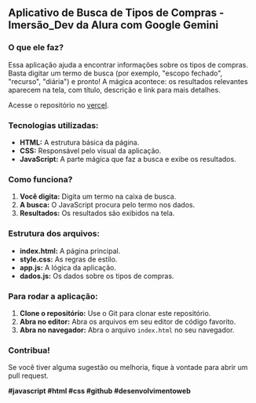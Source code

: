 ## Aplicativo de Busca de Tipos de Compras - Imersão_Dev da Alura com Google Gemini

### O que ele faz?
Essa aplicação ajuda a encontrar informações sobre os tipos de compras. Basta digitar um termo de busca (por exemplo, "escopo fechado", "recurso", "diária") e pronto! A mágica acontece: os resultados relevantes aparecem na tela, com título, descrição e link para mais detalhes.

Acesse o repositório no [vercel](https://imersao-alura-brown-seven.vercel.app/).

### Tecnologias utilizadas:
* **HTML:** A estrutura básica da página.
* **CSS:** Responsável pelo visual da aplicação.
* **JavaScript:** A parte mágica que faz a busca e exibe os resultados.

### Como funciona?
1. **Você digita:** Digita um termo na caixa de busca.
2. **A busca:** O JavaScript procura pelo termo nos dados.
3. **Resultados:** Os resultados são exibidos na tela.

### Estrutura dos arquivos:
* **index.html:** A página principal.
* **style.css:** As regras de estilo.
* **app.js:** A lógica da aplicação.
* **dados.js:** Os dados sobre os tipos de compras.

### Para rodar a aplicação:
1. **Clone o repositório:** Use o Git para clonar este repositório.
2. **Abra no editor:** Abra os arquivos em seu editor de código favorito.
3. **Abra no navegador:** Abra o arquivo `index.html` no seu navegador.

### Contribua!
Se você tiver alguma sugestão ou melhoria, fique à vontade para abrir um pull request.

**#javascript #html #css #github #desenvolvimentoweb**
